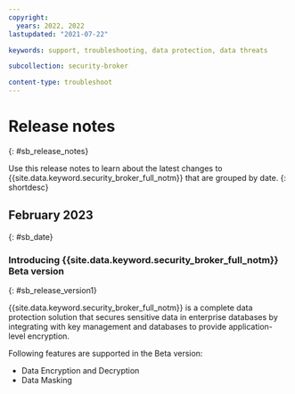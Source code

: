```yaml
---
copyright:
  years: 2022, 2022
lastupdated: "2021-07-22"

keywords: support, troubleshooting, data protection, data threats

subcollection: security-broker

content-type: troubleshoot
---
```


# Release notes
{: #sb_release_notes}

Use this release notes to learn about the latest changes to {{site.data.keyword.security_broker_full_notm}} that are grouped by date.
{: shortdesc}

## February 2023
{: #sb_date}

### Introducing {{site.data.keyword.security_broker_full_notm}} Beta version
{: #sb_release_version1}

{{site.data.keyword.security_broker_full_notm}} is a complete data protection solution
that secures sensitive data in enterprise databases by integrating with key management and databases to provide application-level encryption.

Following features are supported in the Beta version:

-  Data Encryption and Decryption
-  Data Masking
